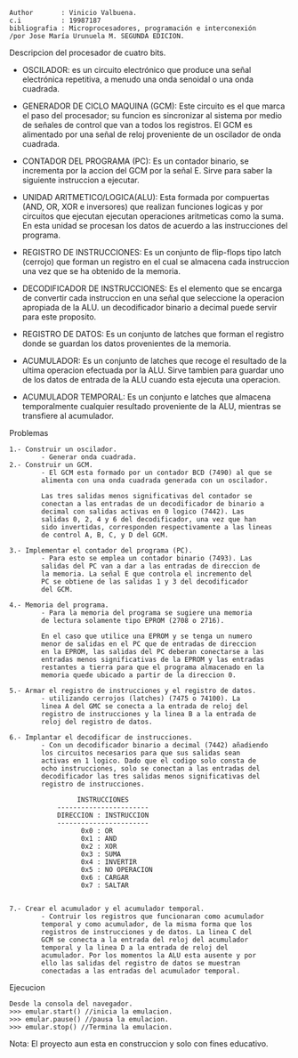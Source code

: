 <!-- Emulador de microprocesador(CPU) 4Bits -->
	Author       : Vinicio Valbuena.
	c.i          : 19987187
	bibliografia : Microprocesadores, programación e interconexión 
	/por Jose María Urunuela M. SEGUNDA EDICION.

Descripcion del procesador de cuatro bits.

- OSCILADOR: 
	es un circuito electrónico que produce una señal electrónica 
	repetitiva, a menudo una onda senoidal o una onda cuadrada.

- GENERADOR DE CICLO MAQUINA (GCM):
	Este circuito es el que marca el paso del procesador; su funcion 
	es sincronizar al sistema por medio de señales de control que van 
	a todos los registros. El GCM es alimentado por una señal de reloj
	proveniente de un oscilador de onda cuadrada.

- CONTADOR DEL PROGRAMA (PC):
	Es un contador binario, se incrementa por la accion del GCM 
	por la señal E. Sirve para saber la siguiente instruccion a
	ejecutar.

- UNIDAD ARITMETICO/LOGICA(ALU):
	Esta formada por compuertas (AND, OR, XOR e inversores) que
	realizan funciones logicas y por circuitos que ejecutan ejecutan
	operaciones aritmeticas como la suma. En esta unidad se procesan
	los datos de acuerdo a las instrucciones del programa.

- REGISTRO DE INSTRUCCIONES:
	Es un conjunto de flip-flops tipo latch (cerrojo) que forman un
	registro en el cual se almacena cada instruccion una vez que se
	ha obtenido de la memoria.

- DECODIFICADOR DE INSTRUCCIONES:
	Es el elemento que se encarga de convertir cada instruccion en 
	una señal que seleccione la operacion apropiada de la ALU. un 
	decodificador binario a decimal puede servir para este proposito.

- REGISTRO DE DATOS:
	Es un conjunto de latches que forman el registro donde se guardan
	los datos provenientes de la memoria.

- ACUMULADOR:
	Es un conjunto de latches que recoge el resultado de la ultima 
	operacion efectuada por la ALU. Sirve tambien para guardar uno de los datos de entrada de la ALU cuando esta ejecuta una operacion.

- ACUMULADOR TEMPORAL:
	Es un conjunto e latches que almacena temporalmente cualquier
	resultado proveniente de la ALU, mientras se transfiere al 
	acumulador.



Problemas

	1.- Construir un oscilador.
			- Generar onda cuadrada.
	2.- Construir un GCM.
			- El GCM esta formado por un contador BCD (7490) al que se
			alimenta con una onda cuadrada generada con un oscilador.

			Las tres salidas menos significativas del contador se 
			conectan a las entradas de un decodificador de binario a
			decimal con salidas activas en 0 logico (7442). Las 
			salidas 0, 2, 4 y 6 del decodificador, una vez que han 
			sido invertidas, corresponden respectivamente a las lineas
			de control A, B, C, y D del GCM.

	3.- Implementar el contador del programa (PC).
			- Para esto se emplea un contador binario (7493). Las 
			salidas del PC van a dar a las entradas de direccion de 
			la memoria. La señal E que controla el incremento del 
			PC se obtiene de las salidas 1 y 3 del decodificador 
			del GCM.

	4.- Memoria del programa.
			- Para la memoria del programa se sugiere una memoria
			de lectura solamente tipo EPROM (2708 o 2716).

			En el caso que utilice una EPROM y se tenga un numero
			menor de salidas en el PC que de entradas de direccion
			en la EPROM, las salidas del PC deberan conectarse a las
			entradas menos significativas de la EPROM y las entradas
			restantes a tierra para que el programa almacenado en la
			memoria quede ubicado a partir de la direccion 0.

	5.- Armar el registro de instrucciones y el registro de datos.
			- utilizando cerrojos (latches) (7475 o 74100). La 
			linea A del GMC se conecta a la entrada de reloj del 
			registro de instrucciones y la linea B a la entrada de
			reloj del registro de datos.

	6.- Implantar el decodificar de instrucciones.
			- Con un decodificador binario a decimal (7442) añadiendo
			los circuitos necesarios para que sus salidas sean 
			activas en 1 logico. Dado que el codigo solo consta de
			ocho instrucciones, solo se conectan a las entradas del 
			decodificador las tres salidas menos significativas del
			registro de instrucciones.

			         INSTRUCCIONES
			    -----------------------
				DIRECCION : INSTRUCCION
				-----------------------
				      0x0 : OR
				      0x1 : AND
				      0x2 : XOR
				      0x3 : SUMA
				      0x4 : INVERTIR
				      0x5 : NO OPERACION
				      0x6 : CARGAR
				      0x7 : SALTAR


	7.- Crear el acumulador y el acumulador temporal.
			- Contruir los registros que funcionaran como acumulador
			temporal y como acumulador, de la misma forma que los 
			registros de instrucciones y de datos. La linea C del
			GCM se conecta a la entrada del reloj del acumulador
			temporal y la linea D a la entrada de reloj del 
			acumulador. Por los momentos la ALU esta ausente y por 
			ello las salidas del registro de datos se muestran 
			conectadas a las entradas del acumulador temporal.


Ejecucion

	Desde la consola del navegador.
	>>> emular.start() //inicia la emulacion.
	>>> emular.pause() //pausa la emulacion.
	>>> emular.stop() //Termina la emulacion.


Nota:
	El proyecto aun esta en construccion y solo con fines educativo.
